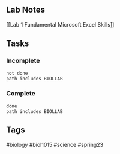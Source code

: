 ## Lab Notes
[[Lab 1 Fundamental Microsoft Excel Skills]]

## Tasks
### Incomplete
```tasks
not done
path includes BIOLLAB
```
### Complete
```tasks
done
path includes BIOLLAB
```

## Tags
#biology #biol1015 #science #spring23 